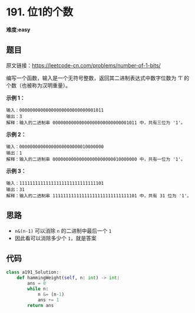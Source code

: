 # 191. 位1的个数
**难度:easy**
## 题目
原文链接：https://leetcode-cn.com/problems/number-of-1-bits/

编写一个函数，输入是一个无符号整数，返回其二进制表达式中数字位数为 ‘1’ 的个数（也被称为汉明重量）。

**示例 1：**
```
输入：00000000000000000000000000001011
输出：3
解释：输入的二进制串 00000000000000000000000000001011 中，共有三位为 '1'。
```
**示例 2：**
```
输入：00000000000000000000000010000000
输出：1
解释：输入的二进制串 00000000000000000000000010000000 中，共有一位为 '1'。
```
**示例 3：**
```
输入：11111111111111111111111111111101
输出：31
解释：输入的二进制串 11111111111111111111111111111101 中，共有 31 位为 '1'。
```

## 思路
* `n&(n-1)` 可以消除 `n` 的二进制中最后一个 `1`
* 因此看可以消除多少个 `1`，就是答案

## 代码
```python
class a191_Solution:
    def hammingWeight(self, n: int) -> int:
        ans = 0
        while n:
            n &= (n-1)
            ans += 1
        return ans
```
